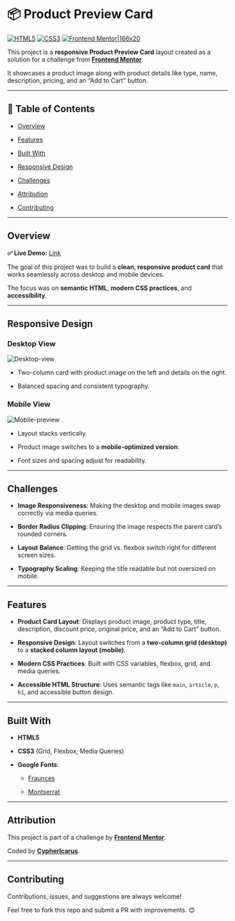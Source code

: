 # 📦 Product Preview Card

[![HTML5](https://img.shields.io/badge/HTML5-orange?logo=html5\&logoColor=white)](https://developer.mozilla.org/en-US/docs/Web/Guide/HTML/HTML5) [![CSS3](https://img.shields.io/badge/CSS3-blue?logo=css3\&logoColor=white)](https://developer.mozilla.org/en-US/docs/Web/CSS) [![Frontend Mentor|166x20](https://img.shields.io/badge/Challenge-Frontend%20Mentor-purple)](https://www.frontendmentor.io)

This project is a **responsive Product Preview Card** layout created as a solution for a challenge from [**Frontend Mentor**](https://www.frontendmentor.io/).

It showcases a product image along with product details like type, name, description, pricing, and an “Add to Cart” button.

---

## 📑 Table of Contents

* [Overview](#-overview)

* [Features](#features)

* [Built With](#built-with)

* [Responsive Design](#responsive-design)

* [Challenges](#challenges)

* [Attribution](#attribution)

* [Contributing](#contributing)

---

## Overview

**✅ Live Demo:** [Link](https://product-cart-preview-card.netlify.app/)

The goal of this project was to build a **clean, responsive product card** that works seamlessly across desktop and mobile devices.

The focus was on **semantic HTML**, **modern CSS practices**, and **accessibility**.

---

## Responsive Design

### Desktop View

![Desktop-view](https://github.com/user-attachments/assets/d16eb86c-3af4-44a5-a230-bda17ce8a7ca)  

* Two-column card with product image on the left and details on the right.

* Balanced spacing and consistent typography.

### Mobile View

  ![Mobile-preview](https://github.com/user-attachments/assets/589e5229-9db6-4333-a3b0-13a2530d4c75)

* Layout stacks vertically.

* Product image switches to a **mobile-optimized version**.

* Font sizes and spacing adjust for readability.

---

## Challenges

* **Image Responsiveness**: Making the desktop and mobile images swap correctly via media queries.

* **Border Radius Clipping**: Ensuring the image respects the parent card’s rounded corners.

* **Layout Balance**: Getting the grid vs. flexbox switch right for different screen sizes.

* **Typography Scaling**: Keeping the title readable but not oversized on mobile.

---

## Features

* **Product Card Layout**: Displays product image, product type, title, description, discount price, original price, and an “Add to Cart” button.

* **Responsive Design**: Layout switches from a **two-column grid (desktop)** to a **stacked column layout (mobile)**.

* **Modern CSS Practices**: Built with CSS variables, flexbox, grid, and media queries.

* **Accessible HTML Structure**: Uses semantic tags like `main`, `article`, `p`, `h1`, and accessible button design.

---

## Built With

* **HTML5**

* **CSS3** (Grid, Flexbox, Media Queries)

* **Google Fonts**:

  * [Fraunces](https://fonts.google.com/specimen/Fraunces)

  * [Montserrat](https://fonts.google.com/specimen/Montserrat)

---

## Attribution

This project is part of a challenge by [**Frontend Mentor**](https://www.frontendmentor.io/).

Coded by [**CypherIcarus**](https://github.com/Cyphericarus).

---

## Contributing

Contributions, issues, and suggestions are always welcome!

Feel free to fork this repo and submit a PR with improvements. 😊 